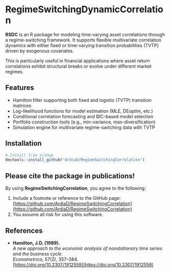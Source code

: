 # RegimeSwitchingDynamicCorrelation

**RSDC** is an R package for modeling time-varying asset correlations through a regime-switching framework. It supports flexible multivariate correlation dynamics with either fixed or time-varying transition probabilities (TVTP) driven by exogenous covariates.

This is particularly useful in financial applications where asset return correlations exhibit structural breaks or evolve under different market regimes.

## Features

- Hamilton filter supporting both fixed and logistic (TVTP) transition matrices  
- Log-likelihood functions for model estimation (MLE, DEoptim, etc.)  
- Conditional correlation forecasting and BIC-based model selection  
- Portfolio construction tools (e.g., min-variance, max-diversification)  
- Simulation engine for multivariate regime-switching data with TVTP

## Installation

```r
# Install from GitHub
devtools::install_github("ArdiaD/RegimeSwitchingCorrelation")
```

## Please cite the package in publications!

By using **RegimeSwitchingCorrelation**, you agree to the following:

1. Include a footnote or reference to the GitHub page:  
   [https://github.com/ArdiaD/RegimeSwitchingCorrelation](https://github.com/ArdiaD/RegimeSwitchingCorrelation)  
2. You assume all risk for using this software.

## References

- **Hamilton, J.D. (1989).**  
  *A new approach to the economic analysis of nonstationary time series and the business cycle.*  
  *Econometrica*, 57(2), 357–384.  
  [https://doi.org/10.2307/1912559](https://doi.org/10.2307/1912559)
